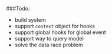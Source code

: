 ###Todo:
* build system
* support `context` object for hooks
* support global hooks for global event
* support way to query model
* solve the data race problem
